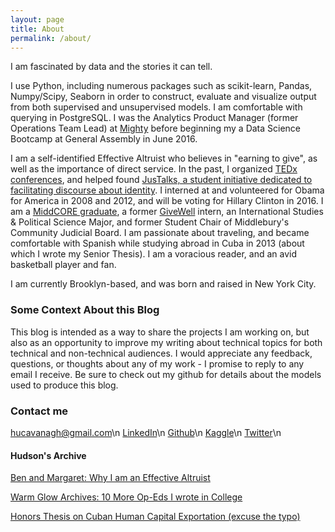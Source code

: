 ```yaml
---
layout: page
title: About
permalink: /about/
---
```


I am fascinated by data and the stories it can tell.

I use Python, including numerous packages such as scikit-learn, Pandas, Numpy/Scipy, Seaborn in order to construct, evaluate and visualize output from both supervised and unsupervised models. I am comfortable with querying in PostgreSQL. I was the Analytics Product Manager (former Operations Team Lead) at [Mighty](https://mighty.com/) before beginning my a Data Science Bootcamp at General Assembly in June 2016.

I am a self-identified Effective Altruist who believes in "earning to give", as well as the importance of direct service. In the past, I organized [TEDx conferences](http://sites.middlebury.edu/tedx/), and helped found [JusTalks, a student initiative dedicated to facilitating discourse about identity](http://justalks.wix.com/justalks). I interned at and volunteered for Obama for America in 2008 and 2012, and will be voting for Hillary Clinton in 2016. I am a [MiddCORE graduate](http://middcore.middlebury.edu/), a former [GiveWell](http://www.givewell.org/) intern, an International Studies & Political Science Major, and former Student Chair of Middlebury's Community Judicial Board. I am passionate about traveling, and became comfortable with Spanish while studying abroad in Cuba in 2013 (about which I wrote my Senior Thesis). I am a voracious reader, and an avid basketball player and fan.

I am currently Brooklyn-based, and was born and raised in New York City.

### Some Context About this Blog

This blog is intended as a way to share the projects I am working on, but also as an opportunity to improve my writing about technical topics for both technical and non-technical audiences. I would appreciate any feedback, questions, or thoughts about any of my work - I promise to reply to any email I receive. Be sure to check out my github for details about the models used to produce this blog.


### Contact me

[hucavanagh@gmail.com](mailto:hucavanagh@gmail.com)\n
[LinkedIn](https://www.linkedin.com/in/hudsoncavanagh)\n
[Github](https://github.com/hudsonrio/)\n
[Kaggle](https://www.kaggle.com/hudsonrio)\n
[Twitter](https://twitter.com/HudsonCavanagh)\n


#### Hudson's Archive

[Ben and Margaret: Why I am an Effective Altruist](https://middleburycampus.com/article/ben-and-margaret/)

[Warm Glow Archives: 10 More Op-Eds I wrote in College](https://middleburycampus.com/article-tags/warm-glow/)


[Honors Thesis on Cuban Human Capital Exportation (excuse the typo)](http://www.middlebury.edu/academics/igs/about/las/recent-student-theses)
